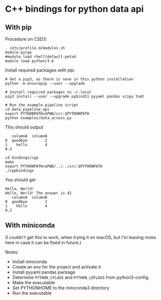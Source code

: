 # C++ bindings for python data api

## With pip

Procedure on CSD3:

```
. /etc/profile.d/modules.sh
module purge
#module load rhel7/default-peta4
module load python/3.6
```

Install required packages with pip:

```
# Get a pip3, as there is none in this python installation
python -m ensurepip --user --upgrade

# Install required packages to ~/.local
pip3 install --user --upgrade pybind11 pyyaml pandas scipy toml

# Run the example pipeline script
cd data_pipeline_api
export PYTHONPATH=$PWD/src:$PYTHONPATH
python examples/data_access.py
```
This should output

```
   columnA  columnB
0  goodbye        2
1    hello        4
0.2
```

```
cd bindings/cpp
make
export PYTHONPATH=$PWD/../../src:$PYTHONPATH
./cppbindings
```
You should get
```
Hello, World!
Hello, World! The answer is 42
   columnA  columnB
0  goodbye        2
1    hello        4
0.2
```




## With miniconda

(I couldn't get this to work, when trying it on macOS, but I'm leaving
notes here in case it can be fixed in future.)

Notes:

- Install miniconda 
- Create an env for the project and activate it
- Install pyyaml pandas package
- Determine `PYTHON_CFLAGS` and `PYTHON_LDFLAGS` from python3-config.
- Make the executable
- Set PYTHONHOME to the miniconda3 directory
- Run the executable

